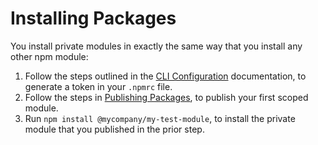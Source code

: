 # Installing Packages

You install private modules in exactly the same way that you install any other
npm module:

1. Follow the steps outlined in the [CLI Configuration] documentation, to generate a token in your
  `.npmrc` file.
2. Follow the steps in [Publishing Packages], to publish your first scoped module.
3. Run `npm install @mycompany/my-test-module`, to install the private module
  that you published in the prior step.

[CLI Configuration]: /cli/configuration.md
[Publishing Packages]: /workflow/publishing-packages.md
